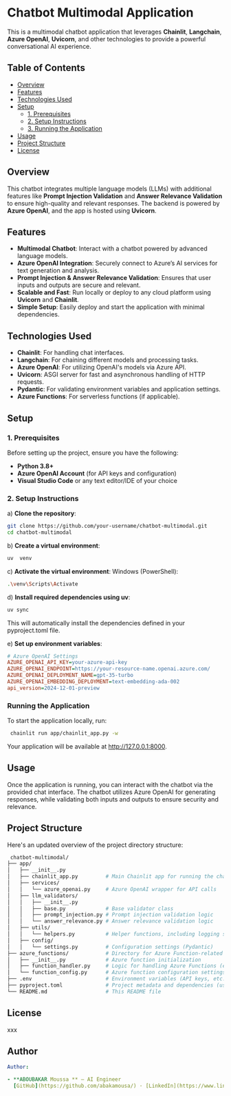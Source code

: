 # Chatbot Multimodal Application

This is a multimodal chatbot application that leverages **Chainlit**, **Langchain**, **Azure OpenAI**, **Uvicorn**, and other technologies to provide a powerful conversational AI experience.

## Table of Contents
- [Overview](#overview)
- [Features](#features)
- [Technologies Used](#technologies-used)
- [Setup](#setup)
  - [1. Prerequisites](#1-prerequisites)
  - [2. Setup Instructions](#2-setup-instructions)
  - [3. Running the Application](#3-running-the-application)
- [Usage](#usage)
- [Project Structure](#project-structure)
- [License](#license)

## Overview

This chatbot integrates multiple language models (LLMs) with additional features like **Prompt Injection Validation** and **Answer Relevance Validation** to ensure high-quality and relevant responses. The backend is powered by **Azure OpenAI**, and the app is hosted using **Uvicorn**.

## Features

- **Multimodal Chatbot**: Interact with a chatbot powered by advanced language models.
- **Azure OpenAI Integration**: Securely connect to Azure’s AI services for text generation and analysis.
- **Prompt Injection & Answer Relevance Validation**: Ensures that user inputs and outputs are secure and relevant.
- **Scalable and Fast**: Run locally or deploy to any cloud platform using **Uvicorn** and **Chainlit**.
- **Simple Setup**: Easily deploy and start the application with minimal dependencies.

## Technologies Used

- **Chainlit**: For handling chat interfaces.
- **Langchain**: For chaining different models and processing tasks.
- **Azure OpenAI**: For utilizing OpenAI's models via Azure API.
- **Uvicorn**: ASGI server for fast and asynchronous handling of HTTP requests.
- **Pydantic**: For validating environment variables and application settings.
- **Azure Functions**: For serverless functions (if applicable).

## Setup

### 1. Prerequisites

Before setting up the project, ensure you have the following:

- **Python 3.8+**
- **Azure OpenAI Account** (for API keys and configuration)
- **Visual Studio Code** or any text editor/IDE of your choice

### 2. Setup Instructions

a) **Clone the repository**:

```bash
git clone https://github.com/your-username/chatbot-multimodal.git
cd chatbot-multimodal
```
b) **Create a virtual environment**:
```bash
uv  venv 
```
c) **Activate the virtual environment**:
Windows (PowerShell):
```bash
.\venv\Scripts\Activate
```
d) **Install required dependencies using uv**:

```bash
uv sync
```
This will automatically install the dependencies defined in your pyproject.toml file.

e) **Set up environment variables**:

```ini
# Azure OpenAI Settings
AZURE_OPENAI_API_KEY=your-azure-api-key
AZURE_OPENAI_ENDPOINT=https://your-resource-name.openai.azure.com/
AZURE_OPENAI_DEPLOYMENT_NAME=gpt-35-turbo
AZURE_OPENAI_EMBEDDING_DEPLOYMENT=text-embedding-ada-002
api_version=2024-12-01-preview
```
### Running the Application

To start the application locally, run: 
```bash
 chainlit run app/chainlit_app.py -w
```
Your application will be available at http://127.0.0.1:8000.

## Usage

Once the application is running, you can interact with the chatbot via the provided chat interface. The chatbot utilizes Azure OpenAI for generating responses, while validating both inputs and outputs to ensure security and relevance.

## Project Structure

Here's an updated overview of the project directory structure:

```bash
 chatbot-multimodal/
├── app/
│   ├── __init__.py
│   ├── chainlit_app.py         # Main Chainlit app for running the chatbot
│   ├── services/
│   │   └── azure_openai.py     # Azure OpenAI wrapper for API calls
│   ├── llm_validators/
│   │   ├── __init__.py
│   │   ├── base.py             # Base validator class
│   │   ├── prompt_injection.py # Prompt injection validation logic
│   │   └── answer_relevance.py # Answer relevance validation logic
│   ├── utils/
│   │   └── helpers.py          # Helper functions, including logging setup
│   ├── config/
│   │   └── settings.py         # Configuration settings (Pydantic)
├── azure_functions/            # Directory for Azure Function-related code
│   ├── __init__.py             # Azure function initialization
│   ├── function_handler.py     # Logic for handling Azure Functions (e.g., HTTP triggers)
│   └── function_config.py      # Azure function configuration settings (if needed)
├── .env                        # Environment variables (API keys, etc.)
├── pyproject.toml              # Project metadata and dependencies (using UV)
└── README.md                   # This README file


```
## License

xxx

## Author



```yaml
Author: 

- **ABOUBAKAR Moussa ** – AI Engineer  
  [GitHub](https://github.com/abakamousa/) · [LinkedIn](https://www.linkedin.com/in/aboubakar-moussa/)

```